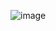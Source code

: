 ![image](https://github.com/ilrexho2011/Project-EULER-Possible-Solutions-Problems-101_to_200/assets/61479363/29c1525d-db7c-4f6b-8cb9-0a10c2ba10fa)

